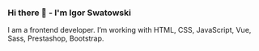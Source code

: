 ### Hi there 👋 - I'm Igor Swatowski

I am a frontend developer. I’m working with  HTML, CSS, JavaScript, Vue, Sass, Prestashop, Bootstrap.
